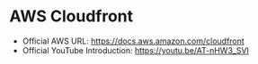 # AWS Cloudfront
- Official AWS URL: https://docs.aws.amazon.com/cloudfront
- Official YouTube Introduction: https://youtu.be/AT-nHW3_SVI
